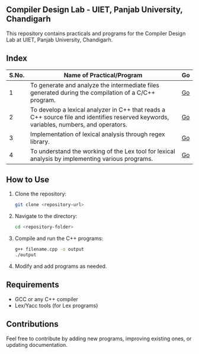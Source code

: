 ## Compiler Design Lab - UIET, Panjab University, Chandigarh
This repository contains practicals and programs for the Compiler Design Lab at UIET, Panjab University, Chandigarh.
## Index

| S.No. | Name of Practical/Program | Go |
|--------|----------------------------|---------|
| 1 | To generate and analyze the intermediate files generated during the compilation of a C/C++ program. | [Go](https://github.com/jatindhiman05/Compiler-Design/tree/master/Lab%201) |
| 2 | To develop a lexical analyzer in C++ that reads a C++ source file and identifies reserved keywords, variables, numbers, and operators. | [Go](https://github.com/jatindhiman05/Compiler-Design/tree/master/Lab%202) |
| 3 | Implementation of lexical analysis through regex library. | [Go](https://github.com/jatindhiman05/Compiler-Design/tree/master/Lab%203) |
| 4 | To understand the working of the Lex tool for lexical analysis by implementing various programs. | [Go](https://github.com/jatindhiman05/Compiler-Design/tree/master/Lab%204) |

## How to Use

1. Clone the repository:
   ```sh
   git clone <repository-url>
   ```
2. Navigate to the directory:
   ```sh
   cd <repository-folder>
   ```
3. Compile and run the C++ programs:
   ```sh
   g++ filename.cpp -o output
   ./output
   ```
4. Modify and add programs as needed.

## Requirements
- GCC or any C++ compiler
- Lex/Yacc tools (for Lex programs)

## Contributions
Feel free to contribute by adding new programs, improving existing ones, or updating documentation.
